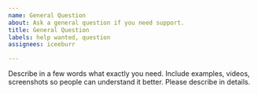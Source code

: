 ```yaml
---
name: General Question
about: Ask a general question if you need support.
title: General Question
labels: help wanted, question
assignees: iceeburr

---
```


Describe in a few words what exactly you need. Include examples, videos, screenshots so people can understand it better. Please describe in details.
